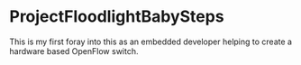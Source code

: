 # ProjectFloodlightBabySteps
This is my first foray into this as an embedded developer helping to create a hardware based OpenFlow switch.

